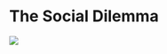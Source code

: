 # The Social Dilemma

![](https://external-content.duckduckgo.com/iu/?u=https%3A%2F%2Ftse2.mm.bing.net%2Fth%3Fid%3DOIP.731skdXQ00iFR0uneQmzegHaLG%26pid%3DApi&f=1)

